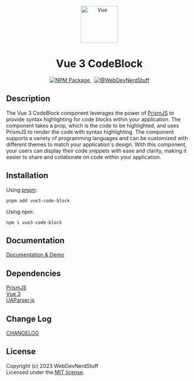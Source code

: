 <p align="center">
  <img alt="Vue" width="100" src="https://github.com/webdevnerdstuff/vue3-code-block/raw/main/public/vue.svg">
</p>

<p>
  <h1 align="center">Vue 3 CodeBlock</h1>
</p>

<p align="center">
  <a href="https://www.npmjs.com/package/vue3-code-block">
    <img src="https://img.shields.io/npm/v/vue3-code-block?color=1867c0&logo=npm" alt="NPM Package">
  </a>
  &nbsp;
  <a href="https://github.com/webdevnerdstuff/vue3-code-block">
    <img src="https://img.shields.io/badge/GitHub-WebDevNerdStuff-brightgreen.svg?logo=github" alt="@WebDevNerdStuff">
  </a>
</p>


## Description

The Vue 3 CodeBlock component leverages the power of [PrismJS](https://prismjs.com/) to provide syntax highlighting for code blocks within your application. The component takes a prop, which is the code to be highlighted, and uses PrismJS to render the code with syntax highlighting. The component supports a variety of programming languages and can be customized with different themes to match your application's design. With this component, your users can display their code snippets with ease and clarity, making it easier to share and collaborate on code within your application.


## Installation
 
Using [pnpm](https://pnpm.io/):
```
pnpm add vue3-code-block
```

Using npm:
```
npm i vue3-code-block
```
 
## Documentation
 
[Documentation & Demo](https://webdevnerdstuff.github.io/vue3-code-block/)

## Dependencies
 
[PrismJS](https://prismjs.com/)  
[Vue 3](https://vuejs.org/)  
[UAParser.js](https://www.npmjs.com/package/ua-parser-js)


## Change Log
 
[CHANGELOG](https://github.com/webdevnerdstuff/vue3-code-block/blob/main/CHANGELOG.md)


## License

Copyright (c) 2023 WebDevNerdStuff  
Licensed under the [MIT license](https://github.com/webdevnerdstuff/vue3-code-block/blob/main/LICENSE.md).

